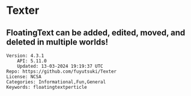 # Texter
## FloatingText can be added, edited, moved, and deleted in multiple worlds!
```properties
Version: 4.3.1
    API: 5.11.0
    Updated: 13-03-2024 19:19:37 UTC
Repo: https://github.com/fuyutsuki/Texter
License: NCSA
Categories: Informational,Fun,General
Keywords: floatingtextperticle
```
